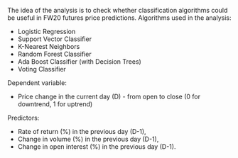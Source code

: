 The idea of the analysis is to check whether classification algorithms could be useful in FW20 futures price predictions.
Algorithms used in the analysis:
- Logistic Regression
- Support Vector Classifier
- K-Nearest Neighbors
- Random Forest Classifier
- Ada Boost Classifier (with Decision Trees)
- Voting Classifier

Dependent variable:
- Price change in the current day (D) - from open to close (0 for downtrend, 1 for uptrend)

Predictors:
- Rate of return (%) in the previous day (D-1),
- Change in volume (%) in the previous day (D-1),
- Change in open interest (%) in the previous day (D-1).